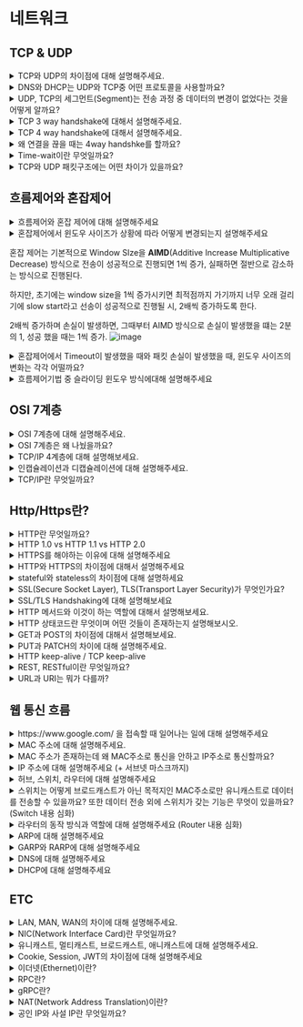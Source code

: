 # 네트워크
## TCP & UDP
<details>
<summary>TCP와 UDP의 차이점에 대해 설명해주세요.</summary>

<hr>

- TCP는 Reciever와 Sender 사이에 연결을 만들고, 연결을 기반으로 데이터를 주고 받는 **연결 지향형 프로토콜** 이고, UDP는 연결 없이 전송하는 **비연결형 프로토콜** 이다.
- TCP는 데이터가 순차적으로 전송, 수신하고 UDP는 비순차적이다.
- TCP는 흐름제어(flow control)과 혼잡제어(congestion control)을 진행하고, UDP는 진행하지 않는다.
- UDP가 비연결형이기에 빠르다 -> 연속성이 중요한 스트리밍에 사용
- TCP는 연결형이어서, 신뢰성이 중요한 서비스에 사용된다.

![image](https://github.com/user-attachments/assets/764bd6de-e1b9-4de7-b8ff-99610a508af6)

<hr>
</details>


<details>
<summary>DNS와 DHCP는 UDP와 TCP중 어떤 프로토콜을 사용할까요?</summary>

<hr>
DNS(Domain Name System)은 UDP를 사용한다.

그 이유는 Sender와 REceiver 사이에 연결을 맺으면 보내고 받는 데이터 크기에 비해, 연결에 드는 비용이 크기 때문이다.

Root DNS같은 경우 모든 것들과 TCP로 연결을 맺게 되면 **부담이 크기 때문에** UDP 방식을 사용한다.
<hr>
</details>


<details>
<summary>UDP, TCP의 세그먼트(Segment)는 전송 과정 중 데이터의 변경이 없었다는 것을 어떻게 알까요?</summary>

<hr>
각각의 Segment는 헤더의 Checksum을 통해 데이터의 변경이 발생했는지 체크를 해준다.

- Sender는 세그먼트의 16-bit로 표현한 Content와 Header 필드 값을 더한 다음 1의 보수를 만들어서 checksum 필드에 추가한다.
- Reiceiver는 반대로 Content와 Header의 필드값을 16-bit로 변환하고, 더한후 1의 보수로 변경한 후,checksum과 동일한지 확인한다. 만약 다르면 세그먼트는 에러가 담겼을 것이라고 판단한다.
- 
<hr>
</details>


<details>
<summary>TCP 3 way handshake에 대해서 설명해주세요.</summary>

<hr>

TCP 3 way Handshake는 TCP 통신에서 **가상회선** 을 만드는 단계이다. 회선을 만드는 과정에서 SYN 패킷과 ACK 패킷을 통해서 회선을 만든다.

1. 클라이언트는 서버에 접속을 요청하는 SYN 패킷을 보낸다 .
클라이언트 -SYN-> 서버
2. 서버는 SYN을 받고, 클라이언트 요청을 수락한다는 ACK, 와 SYN FLAG가 설정된 패킷을 발송하고, 클라이언트가 다시 ACK으로 응답하기를 기다린다.
서버 -ACK, SYN FLAG PKT-> 클라이언트
3. 클라이언트는 서버에게 연결을 맺었다는 ACK을 보내고, 이후 연결이 이루어진다
클라이언트 -ACK-> 서버
![image](https://github.com/user-attachments/assets/5936ddb6-4459-4323-b66d-b6ef231185b8)


<hr>
</details>


<details>
<summary>TCP 4 way handshake에 대해서 설명해주세요.</summary>

<hr>

1. 클라이언트가 연결을 종료하겠다는 FIN 플래그 전송
2. 서버는 ACK을 보내고, 남은 데이터 이어서 전송
3. 서버가 통신이 끝났으면 연결이 종료되었다고 클라이언트에게 FIN 플래그 전송
4. 클라이언트는 확인했다는 메시지 보낸다.
![image](https://github.com/user-attachments/assets/4d9a04be-7e6d-41f6-b7db-b9338c67539e)

<hr>
</details>


<details>
<summary>왜 연결을 끊을 때는 4way handshke를 할까요?</summary>

<hr>

**양쪽 모두 연결을 종료할 준비가 되었음을 확실히 하기 위해서**

if 3 way handshake을 사용한다면 ?
- 클라이언트가 FIN을 보내고 서버가 FIN+ACK을 동시에 보내면 -> 서버가 아직 보낼 데이터가 남아있는 경우, 문제가 발생한다.
- 데이터가 손실될 위험이 있다.


Server가 아직 보낼 데이터가 남아있는데 CLient가 데이터 전송을 마쳤다고 연결을 끊으려고 할 때, 일단 FIn에 대한 ACK만 보내고, 데이터를 모두 전송한 후에 자신도 FIN 메세지를 보낸다. 
<hr>
</details>


<details>
<summary>Time-wait이란 무엇일까요?</summary>

<hr>
4way handshake에서 Server에서 FIN을 전송하기 전에 전송한 패킷이 Routing지연이나 패킷 유실로 인한 재전송 등으로 인해서 FIN보다 늦게 도착하는 상황이 발생하면, 이 패킷을 Drop되고, 데이터는 유실 될 것이다.

이러한 현상에 대비해서 Client는 Server로부터 FIN을 수신하더라도 일정 시간( 디폴트는 240초)동안 세션을 남겨놓고, 잉여 패킷을 기다리는 과정을 거치게 되는데, 이 과정을 Time_WAIT이라고 한다.

<hr>
</details>


<details>
<summary>TCP와 UDP 패킷구조에는 어떤 차이가 있을까요?</summary>

<hr>
UDP는 비연결형 통신이라 출발지와 목적지의 Port 정보, UDP Segment 길이, checksum, data(payload)만을 갖고 있다.

TCP는 연결형 통신, 데이터 전송 순서가 보장되어야 하기 떄문에, 추가 데이터(**sequence number, ACK number, recieve window** )이 들어간다.
<hr>
</details>

## 흐름제어와 혼잡제어
<details>
<summary>흐름제어와 혼잡 제어에 대해 설명해주세요</summary>

<hr>

### 흐름 제어(Flow Control)
데이터의 수신자가 송신자가 보내주는 데이터의 양을 수신자의 **버퍼사이즈**에 오버플로우가 발생하지 않도록 **속도를 조절**하는 방법이다.

전송 속도를 조절하는 방법으로는 상대방에게 응답을 할 때, TCP Header 중 하나인 RWND에 **남은 버퍼 사이즈 정보를 추가해서** 보내주고, 송신자는 해당 데이터를 보고 **in-flight data의 양**(전송 속도)를 조절한다.

### 혼잡 제어(Congestion Control)

**네트워크 내의 패킷 수가 넘치게 증가하는 혼잡 현상을 방지**하는 방법이다.
즉, 네트워크의 혼잡을 피하기 위해서, 송신 측에서 데이터의 전송 속도를 강제로 줄이는 작업니다.

송신자는 congestion window를 통해 시간에 따른 네트워크 혼잡도를 판단해서 Sending Rate을 변경한다.

Sender TCP Window = min(congestion window, recieve Window)
<hr>
</details>

<details>
<summary>혼잡제어에서 윈도우 사이즈가 상황에 따라 어떻게 변경되는지 설명해주세요</summary>

<hr>
혼잡 제어(congestion control)
<hr>
</details>

혼잡 제어는 기본적으로 Window SIze을 **AIMD**(Additive Increase Multiplicative Decrease) 방식으로 전송이 성공적으로 진행되면 1씩 증가, 실패하면 절반으로 감소하는 방식으로 진행된다.

하지만, 초기에는 window size을 1씩 증가시키면 최적점까지 가기까지 너무 오래 걸리기에 slow start라고 선송이 성공적으로 진행될 시, 2배씩 증가하도록 한다.

2배씩 증가하며 손실이 발생하면, 그때부터 AIMD 방식으로 손실이 발생했을 떄는 2분의 1, 성공 했을 때는 1씩 증가.
![image](https://github.com/user-attachments/assets/201679ea-3984-478e-a5a2-8dd4a175152a)

<details>
<summary>혼잡제어에서 Timeout이 발생했을 때와 패킷 손실이 발생했을 때, 윈도우 사이즈의 변화는 각각 어떨까요?</summary>

<hr>

<hr>
</details>

<details>
<summary>흐름제어기법 중 슬라이딩 윈도우 방식에대해 설명해주세요</summary>

<hr>

<hr>
</details>

## OSI 7계층
<details>

<summary>OSI 7계층에 대해 설명해주세요.</summary>

<hr>

<hr>
</details>

<details>
<summary>OSI 7계층은 왜 나눴을까요?</summary>

<hr>

<hr>
</details>

<details>
<summary>TCP/IP 4계층에 대해 설명해보세요.</summary>

<hr>

<hr>
</details>

<details>
<summary>인캡슐레이션과 디캡슐레이션에 대해 설명해주세요.</summary>

<hr>

<hr>
</details>


<details>
<summary>TCP/IP란 무엇일까요?</summary>

<hr>

<hr>
</details>

## Http/Https란?
<details>
<summary>HTTP란 무엇일까요?</summary>

<hr>

<hr>
</details>

<details>
<summary>HTTP 1.0 vs HTTP 1.1 vs HTTP 2.0</summary>

<hr>

<hr>
</details>


<details>
<summary>HTTPS를 해야하는 이유에 대해 설명해주세요</summary>

<hr>

<hr>
</details>

<details>
<summary>HTTP와 HTTPS의 차이점에 대해서 설명해주세요</summary>

<hr>

<hr>
</details>


<details>
<summary>stateful와 stateless의 차이점에 대해 설명하세요</summary>

<hr>

<hr>
</details>


<details>
<summary>SSL(Secure Socket Layer), TLS(Transport Layer Security)가 무엇인가요?</summary>

<hr>

<hr>
</details>


<details>
<summary>SSL/TLS Handshaking에 대해 설명해보세요</summary>

<hr>

<hr>
</details>


<details>
<summary>HTTP 메서드와 이것이 하는 역할에 대해서 설명해보세요.</summary>

<hr>

<hr>
</details>


<details>
<summary>HTTP 상태코드란 무엇이며 어떤 것들이 존재하는지 설명해보시오.</summary>

<hr>

<hr>
</details>

<details>
<summary>GET과 POST의 차이점에 대해서 설명해보세요.</summary>

<hr>

<hr>
</details>


<details>
<summary>PUT과 PATCH의 차이에 대해 설명해주세요.</summary>

<hr>

<hr>
</details>


<details>
<summary>HTTP keep-alive / TCP keep-alive</summary>

<hr>

<hr>
</details>


<details>
<summary>REST, RESTful이란 무엇일까요?</summary>

<hr>

<hr>
</details>


<details>
<summary>URL과 URI는 뭐가 다를까?</summary>

<hr>

<hr>
</details>

## 웹 통신 흐름

<details>
<summary>https://www.google.com/ 을 접속할 때 일어나는 일에 대해 설명해주세요</summary>

<hr>

<hr>
</details>


<details>
<summary>MAC 주소에 대해 설명해주세요.</summary>

<hr>

<hr>
</details>


<details>
<summary>MAC 주소가 존재하는데 왜 MAC주소로 통신을 안하고 IP주소로 통신할까요?</summary>

<hr>

<hr>
</details>

<details>
<summary>IP 주소에 대해 설명해주세요 (+ 서브넷 마스크까지)</summary>

<hr>

<hr>
</details>

<details>
<summary>허브, 스위치, 라우터에 대해 설명해주세요</summary>

<hr>

<hr>
</details>

<details>
<summary>스위치는 어떻게 브로드캐스트가 아닌 목적지인 MAC주소로만 유니캐스트로 데이터를 전송할 수 있을까요? 또한 데이터 전송 외에 스위치가 갖는 기능은 무엇이 있을까요? (Switch 내용 심화)</summary>

<hr>

<hr>
</details>

<details>
<summary>라우터의 동작 방식과 역할에 대해 설명해주세요 (Router 내용 심화)</summary>

<hr>

<hr>
</details>

<details>
<summary>ARP에 대해 설명해주세요</summary>

<hr>

<hr>
</details>


<details>
<summary>GARP와 RARP에 대해 설명해주세요</summary>

<hr>

<hr>
</details>

<details>
<summary>DNS에 대해 설명해주세요</summary>

<hr>

<hr>
</details>


<details>
<summary>DHCP에 대해 설명해주세요</summary>

<hr>

<hr>
</details>

## ETC

<details>
<summary>LAN, MAN, WAN의 차이에 대해 설명해주세요.</summary>

<hr>

<hr>
</details>

<details>
<summary>NIC(Network Interface Card)란 무엇일까요?</summary>

<hr>

<hr>
</details>

<details>
<summary>유니캐스트, 멀티캐스트, 브로드캐스트, 애니캐스트에 대해 설명해주세요.</summary>

<hr>

<hr>
</details>

<details>
<summary>Cookie, Session, JWT의 차이점에 대해 설명해주세요</summary>

<hr>

<hr>
</details>

<details>
<summary>이더넷(Ethernet)이란?</summary>

<hr>

<hr>
</details>

<details>
<summary>RPC란?</summary>

<hr>

<hr>
</details>

<details>
<summary>gRPC란?</summary>

<hr>

<hr>
</details>

<details>
<summary>NAT(Network Address Translation)이란?</summary>

<hr>

<hr>
</details>

<details>
<summary>공인 IP와 사설 IP란 무엇일까요?</summary>

<hr>

<hr>
</details>
